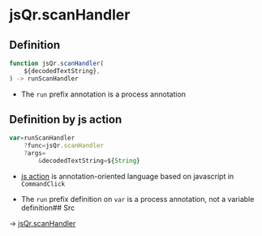 # jsQr.scanHandler

## Definition

```js.js
function jsQr.scanHandler(
	${decodedTextString},
) -> runScanHandler
```

- The `run` prefix annotation is a process annotation
## Definition by js action

```js.js
var=runScanHandler
	?func=jsQr.scanHandler
	?args=
		&decodedTextString=${String}
```

- [js action](#) is annotation-oriented language based on javascript in `CommandClick`

- The `run` prefix definition on `var` is a process annotation, not a variable definition## Src

-> [jsQr.scanHandler](https://github.com/puutaro/CommandClick/blob/master/app/src/main/java/com/puutaro/commandclick/fragment_lib/terminal_fragment/js_interface/qr/JsQr.kt#L99)


